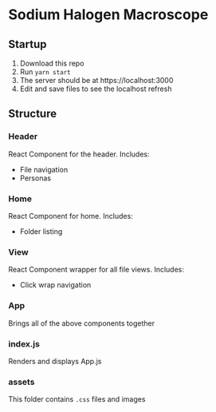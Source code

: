 # Sodium Halogen Macroscope

## Startup

1. Download this repo
2. Run `yarn start`
3. The server should be at https://localhost:3000
4. Edit and save files to see the localhost refresh

## Structure

### Header

React Component for the header. Includes:

- File navigation
- Personas

### Home

React Component for home. Includes:

- Folder listing

### View

React Component wrapper for all file views. Includes:

- Click wrap navigation

### App

Brings all of the above components together

### index.js

Renders and displays App.js

### assets

This folder contains `.css` files and images
